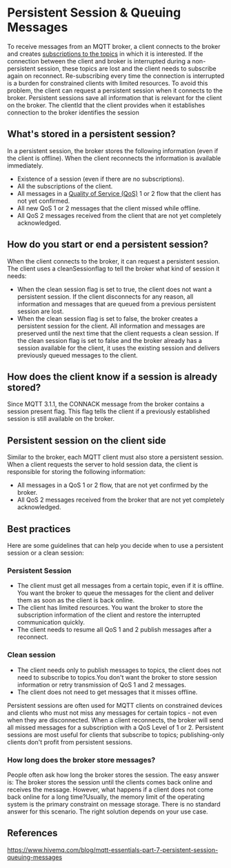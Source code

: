 # Persistent Session & Queuing Messages

To receive messages from an MQTT broker, a client connects to the broker and creates [subscriptions to the topics](https://www.hivemq.com/blog/mqtt-essentials-part-5-mqtt-topics-best-practices/) in which it is interested. If the connection between the client and broker is interrupted during a non-persistent session, these topics are lost and the client needs to subscribe again on reconnect. Re-subscribing every time the connection is interrupted is a burden for constrained clients with limited resources. To avoid this problem, the client can request a persistent session when it connects to the broker. Persistent sessions save all information that is relevant for the client on the broker. The clientId that the client provides when it establishes connection to the broker identifies the session

## What's stored in a persistent session?

In a persistent session, the broker stores the following information (even if the client is offline). When the client reconnects the information is available immediately.

- Existence of a session (even if there are no subscriptions).
- All the subscriptions of the client.
- All messages in a [Quality of Service (QoS)](https://www.hivemq.com/blog/mqtt-essentials-part-6-mqtt-quality-of-service-levels/) 1 or 2 flow that the client has not yet confirmed.
- All new QoS 1 or 2 messages that the client missed while offline.
- All QoS 2 messages received from the client that are not yet completely acknowledged.

## How do you start or end a persistent session?

When the client connects to the broker, it can request a persistent session. The client uses a cleanSessionflag to tell the broker what kind of session it needs:

- When the clean session flag is set to true, the client does not want a persistent session. If the client disconnects for any reason, all information and messages that are queued from a previous persistent session are lost.
- When the clean session flag is set to false, the broker creates a persistent session for the client. All information and messages are preserved until the next time that the client requests a clean session. If the clean session flag is set to false and the broker already has a session available for the client, it uses the existing session and delivers previously queued messages to the client.

## How does the client know if a session is already stored?

Since MQTT 3.1.1, the CONNACK message from the broker contains a session present flag. This flag tells the client if a previously established session is still available on the broker.

## Persistent session on the client side

Similar to the broker, each MQTT client must also store a persistent session. When a client requests the server to hold session data, the client is responsible for storing the following information:

- All messages in a QoS 1 or 2 flow, that are not yet confirmed by the broker.
- All QoS 2 messages received from the broker that are not yet completely acknowledged.

## Best practices

Here are some guidelines that can help you decide when to use a persistent session or a clean session:

### Persistent Session

- The client must get all messages from a certain topic, even if it is offline. You want the broker to queue the messages for the client and deliver them as soon as the client is back online.
- The client has limited resources. You want the broker to store the subscription information of the client and restore the interrupted communication quickly.
- The client needs to resume all QoS 1 and 2 publish messages after a reconnect.

### Clean session

- The client needs only to publish messages to topics, the client does not need to subscribe to topics.You don't want the broker to store session information or retry transmission of QoS 1 and 2 messages.
- The client does not need to get messages that it misses offline.

Persistent sessions are often used for MQTT clients on constrained devices and clients who must not miss any messages for certain topics - not even when they are disconnected. When a client reconnects, the broker will send all missed messages for a subscription with a QoS Level of 1 or 2. Persistent sessions are most useful for clients that subscribe to topics; publishing-only clients don't profit from persistent sessions.

### How long does the broker store messages?

People often ask how long the broker stores the session. The easy answer is: The broker stores the session until the clients comes back online and receives the message. However, what happens if a client does not come back online for a long time?Usually, the memory limit of the operating system is the primary constraint on message storage. There is no standard answer for this scenario. The right solution depends on your use case.

## References

https://www.hivemq.com/blog/mqtt-essentials-part-7-persistent-session-queuing-messages
